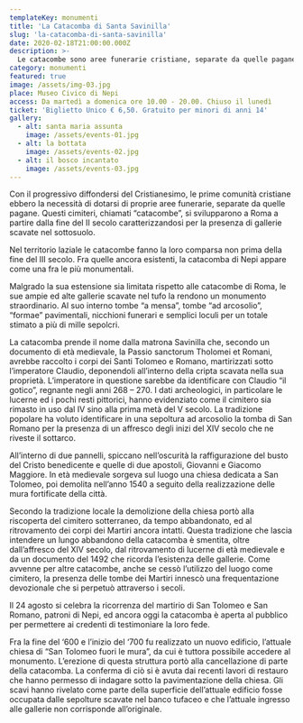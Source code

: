 ```yaml
---
templateKey: monumenti
title: 'La Catacomba di Santa Savinilla'
slug: 'la-catacomba-di-santa-savinilla'
date: 2020-02-18T21:00:00.000Z
description: >-
  Le catacombe sono aree funerarie cristiane, separate da quelle pagane. Si svilupparono a Roma a partire dalla fine del II secolo caratterizzandosi per la presenza di gallerie scavate nel sottosuolo. Le Catacombe di Santa Savinilla presenti a Nepi sono tra le più straordinarie del Lazio.
category: monumenti
featured: true
image: /assets/img-03.jpg
place: Museo Civico di Nepi
access: Da martedì a domenica ore 10.00 - 20.00. Chiuso il lunedì
ticket: 'Biglietto Unico € 6,50. Gratuito per minori di anni 14'
gallery:
  - alt: santa maria assunta
    image: /assets/events-01.jpg
  - alt: la bottata
    image: /assets/events-02.jpg
  - alt: il bosco incantato
    image: /assets/events-03.jpg
---
```

Con il progressivo diffondersi del Cristianesimo, le prime comunità cristiane ebbero la necessità di dotarsi di proprie aree funerarie, separate da quelle pagane. Questi cimiteri, chiamati “catacombe”, si svilupparono a Roma a partire dalla fine del II secolo caratterizzandosi per la presenza di gallerie scavate nel sottosuolo.

Nel territorio laziale le catacombe fanno la loro comparsa non prima della fine del III secolo. Fra quelle ancora esistenti, la catacomba di Nepi appare come una fra le più monumentali.

Malgrado la sua estensione sia limitata rispetto alle catacombe di Roma, le sue ampie ed alte gallerie scavate nel tufo la rendono un monumento straordinario.
Al suo interno tombe “a mensa”, tombe “ad arcosolio”,  “formae” pavimentali,     nicchioni
funerari e semplici loculi per un totale stimato a più di mille sepolcri.

La catacomba prende il nome dalla matrona Savinilla che, secondo un documento di età medievale, la Passio sanctorum Tholomei et Romani, avrebbe raccolto i corpi dei Santi Tolomeo e Romano, martirizzati sotto l’imperatore Claudio, deponendoli all’interno della cripta scavata nella sua proprietà. L’imperatore in questione  sarebbe da  identificare con Claudio “il gotico”, regnante negli anni 268 – 270.  I dati archeologici, in particolare le lucerne ed i pochi resti pittorici, hanno evidenziato come il cimitero sia rimasto in uso dal IV sino alla prima metà del V secolo. La tradizione popolare ha voluto identificare in una sepoltura ad arcosolio la tomba di San Romano per la presenza di un affresco degli inizi del XIV secolo che ne riveste il sottarco.

All’interno di due pannelli, spiccano nell’oscurità la raffigurazione del busto del Cristo benedicente  e quelle di due apostoli, Giovanni e Giacomo Maggiore. In età medievale sorgeva sul luogo una chiesa dedicata a San Tolomeo, poi demolita nell’anno 1540 a seguito della realizzazione delle mura fortificate della città.

Secondo la tradizione locale la demolizione della chiesa portò alla riscoperta del cimitero sotterraneo, da tempo abbandonato, ed al ritrovamento dei corpi dei Martiri ancora intatti. Questa tradizione che lascia intendere un lungo abbandono della catacomba è  smentita, oltre dall’affresco del XIV secolo, dal ritrovamento di lucerne di età medievale e  da un documento del 1492 che ricorda l’esistenza delle gallerie.
Come avvenne per altre catacombe, anche se cessò l’utilizzo del luogo come cimitero, la presenza delle tombe dei Martiri innescò una frequentazione devozionale che si perpetuò attraverso i secoli.

Il 24 agosto si celebra la ricorrenza del martirio di San Tolomeo e San Romano, patroni di Nepi, ed ancora oggi la catacomba è aperta al pubblico per permettere ai credenti di testimoniare la loro fede.

Fra la fine del ‘600 e l’inizio del ‘700 fu realizzato un nuovo edificio, l’attuale chiesa di “San Tolomeo fuori le mura”, da cui è tuttora possibile accedere al monumento.
L’erezione di questa struttura portò alla cancellazione di parte della catacomba. La conferma di ciò si è avuta dai recenti lavori di restauro che hanno permesso di indagare sotto la pavimentazione della chiesa. Gli scavi hanno rivelato come parte della superficie dell’attuale edificio fosse occupata dalle sepolture scavate nel banco tufaceo e che l’attuale ingresso alle gallerie non corrisponde all’originale.